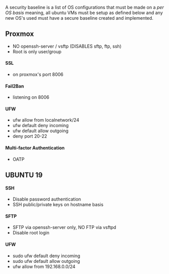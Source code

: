 A security baseline is a list of OS configurations that must be made on a *per OS basis* meaning, all ubuntu VMs must be setup as defined below and any new OS's used must have a secure baseline created and implemented.
 
## Proxmox
* NO openssh-server / vsftp (DISABLES sftp, ftp, ssh)
* Root is only user/group
#### SSL
* on proxmox's port 8006
#### Fail2Ban
* listening on 8006
#### UFW
* ufw allow from localnetwork/24
* ufw default deny incoming
* ufw default allow outgoing
* deny port 20-22
#### Multi-factor Authentication
* OATP


## UBUNTU 19
 #### SSH
* Disable password authentication
* SSH public/private keys on hostname basis
#### SFTP
* SFTP via openssh-server only, NO FTP via vsftpd
* Disable root login
#### UFW
* sudo ufw default deny incoming
* sudo ufw default allow outgoing
* ufw allow from 192.168.0.0/24

